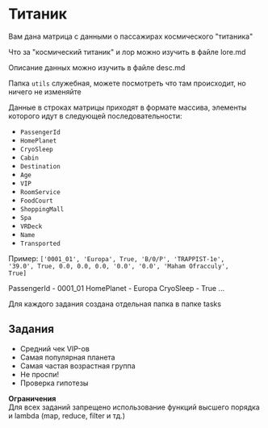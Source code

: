 # Титаник

Вам дана матрица с данными о пассажирах космического "титаника"

Что за "космический титаник" и лор можно изучить в файле lore.md

Описание данных можно изучить в файле desc.md

Папка <code>utils</code> служебная, можете посмотреть что там происходит, но ничего не изменяйте

Данные в строках матрицы приходят в формате массива, элементы которого идут в следующей последовательности:

-   `PassengerId` 
-   `HomePlanet` 
-   `CryoSleep`
-   `Cabin` 
-   `Destination` 
-   `Age` 
-   `VIP`  
-   `RoomService`
-	`FoodCourt`
-	`ShoppingMall`
-	`Spa`
-	`VRDeck`  
-   `Name`  
-   `Transported` 

Пример:
<code>['0001_01', 'Europa', True, 'B/0/P', 'TRAPPIST-1e', '39.0', True, 0.0, 0.0, 0.0, '0.0', '0.0', 'Maham Ofracculy', True]</code>

PassengerId - 0001_01
HomePlanet - Europa
CryoSleep - True
...

Для каждого задания создана отдельная папка в папке tasks

## Задания
- Средний чек VIP-ов
- Самая популярная планета
- Самая частая возрастная группа
- Не проспи!
- Проверка гипотезы

**Ограничения**\
Для всех заданий запрещено использование функций высшего порядка и lambda (map, reduce, filter и тд.)